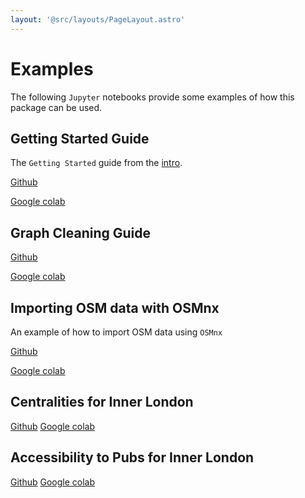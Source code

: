 ```yaml
---
layout: '@src/layouts/PageLayout.astro'
---
```


# Examples

The following `Jupyter` notebooks provide some examples of how this package can be used.

## Getting Started Guide

The `Getting Started` guide from the [intro](/intro/).

[Github](https://github.com/benchmark-urbanism/cityseer-api/blob/master/demos/getting_started.ipynb)

[Google colab](https://colab.research.google.com/github/cityseer/cityseer/blob/master/demos/getting_started.ipynb)

## Graph Cleaning Guide

[Github](https://github.com/benchmark-urbanism/cityseer-api/blob/master/demos/graph_cleaning.ipynb)

[Google colab](https://colab.research.google.com/github/cityseer/cityseer/blob/master/demos/graph_cleaning.ipynb)

## Importing OSM data with OSMnx

An example of how to import OSM data using `OSMnx`

[Github](https://github.com/benchmark-urbanism/cityseer-api/blob/master/demos/osm_to_cityseer.ipynb)

[Google colab](https://colab.research.google.com/github/cityseer/cityseer/blob/master/demos/osm_to_cityseer.ipynb)

## Centralities for Inner London

[Github](https://github.com/benchmark-urbanism/cityseer-api/blob/master/demos/london_centrality.ipynb)
[Google colab](https://colab.research.google.com/github/cityseer/cityseer/blob/master/demos/london_centrality.ipynb)

## Accessibility to Pubs for Inner London

[Github](https://github.com/benchmark-urbanism/cityseer-api/blob/master/demos/london_pubs.ipynb)
[Google colab](https://colab.research.google.com/github/cityseer/cityseer/blob/master/demos/london_pubs.ipynb)
